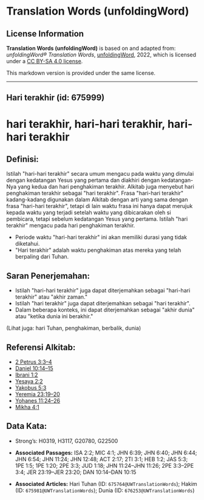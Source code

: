 # Translation Words (unfoldingWord)

## License Information

**Translation Words (unfoldingWord)** is based on and adapted from: _unfoldingWord® Translation Words_, [unfoldingWord](https://unfoldingword.org/utw), 2022, which is licensed under a [CC BY-SA 4.0 license](https://creativecommons.org/licenses/by-sa/4.0/legalcode.en).

This markdown version is provided under the same license.



--------------------------------

## Hari terakhir (id: 675999)

hari terakhir, hari\-hari terakhir, hari\-hari terakhir
=======================================================

Definisi:
---------

Istilah "hari\-hari terakhir" secara umum mengacu pada waktu yang dimulai dengan kedatangan Yesus yang pertama dan diakhiri dengan kedatangan\-Nya yang kedua dan hari penghakiman terakhir. Alkitab juga menyebut hari penghakiman terakhir sebagai "hari terakhir". Frasa "hari\-hari terakhir" kadang\-kadang digunakan dalam Alkitab dengan arti yang sama dengan frasa "hari\-hari terakhir", tetapi di lain waktu frasa ini hanya dapat merujuk kepada waktu yang terjadi setelah waktu yang dibicarakan oleh si pembicara, tetapi sebelum kedatangan Yesus yang pertama. Istilah "hari terakhir" mengacu pada hari penghakiman terakhir.

* Periode waktu "hari\-hari terakhir" ini akan memiliki durasi yang tidak diketahui.
* "Hari terakhir" adalah waktu penghakiman atas mereka yang telah berpaling dari Tuhan.

Saran Penerjemahan:
-------------------

* Istilah "hari\-hari terakhir" juga dapat diterjemahkan sebagai "hari\-hari terakhir" atau "akhir zaman."
* Istilah "hari terakhir" juga dapat diterjemahkan sebagai "hari terakhir".
* Dalam beberapa konteks, ini dapat diterjemahkan sebagai "akhir dunia" atau "ketika dunia ini berakhir."

(Lihat juga: hari Tuhan, penghakiman, berbalik, dunia)

Referensi Alkitab:
------------------

* [2 Petrus 3:3–4](https://ref.ly/2Pet0:0)
* [Daniel 10:14–15](https://ref.ly/Dan10:14-Dan10:15)
* [Ibrani 1:2](https://ref.ly/Heb1:2)
* [Yesaya 2:2](https://ref.ly/Isa2:2)
* [Yakobus 5:3](https://ref.ly/Jas5:3)
* [Yeremia 23:19–20](https://ref.ly/Jer23:19-Jer23:20)
* [Yohanes 11:24–26](https://ref.ly/John11:24-John11:26)
* [Mikha 4:1](https://ref.ly/Mic4:1)

Data Kata:
----------

* Strong’s: H0319, H3117, G20780, G22500

* **Associated Passages:** ISA 2:2; MIC 4:1; JHN 6:39; JHN 6:40; JHN 6:44; JHN 6:54; JHN 11:24; JHN 12:48; ACT 2:17; 2TI 3:1; HEB 1:2; JAS 5:3; 1PE 1:5; 1PE 1:20; 2PE 3:3; JUD 1:18; JHN 11:24–JHN 11:26; 2PE 3:3–2PE 3:4; JER 23:19–JER 23:20; DAN 10:14–DAN 10:15
* **Associated Articles:** Hari Tuhan (ID: `675764@UWTranslationWords`); Hakim (ID: `675981@UWTranslationWords`); Dunia (ID: `676253@UWTranslationWords`)

